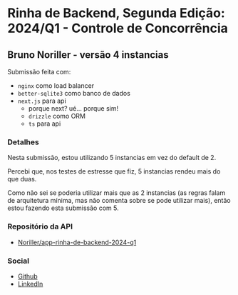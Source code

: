 # Rinha de Backend, Segunda Edição: 2024/Q1 - Controle de Concorrência

## Bruno Noriller - versão 4 instancias

Submissão feita com:

- `nginx` como load balancer
- `better-sqlite3` como banco de dados
- `next.js` para api
  - porque next? ué... porque sim!
  - `drizzle` como ORM
  - `ts` para api

### Detalhes

Nesta submissão, estou utilizando 5 instancias em vez do default de 2.

Percebi que, nos testes de estresse que fiz, 5 instancias rendeu mais do que duas.

Como não sei se poderia utilizar mais que as 2 instancias
(as regras falam de arquitetura mínima, mas não comenta sobre se pode utilizar mais),
então estou fazendo esta submissão com 5.

### Repositório da API

- [Noriller/app-rinha-de-backend-2024-q1](https://github.com/Noriller/app-rinha-de-backend-2024-q1)

### Social

- [Github](https://github.com/Noriller)
- [LinkedIn](https://www.linkedin.com/in/noriller/)
